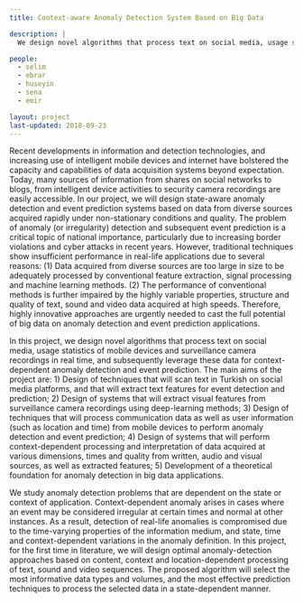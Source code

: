 ```yaml
---
title: Context-aware Anomaly Detection System Based on Big Data

description: |
  We design novel algorithms that process text on social media, usage statistics of mobile devices and surveillance camera recordings in real time, and subsequently leverage these data for context-dependent anomaly detection and event prediction.

people:
  - selim
  - ebrar
  - huseyin
  - sena
  - emir

layout: project
last-updated: 2018-09-23
---
```


Recent developments in information and detection technologies, and increasing use of intelligent mobile devices and internet have bolstered the capacity and capabilities of data acquisition systems beyond expectation. Today, many sources of information from shares on social networks to blogs, from intelligent device activities to security camera recordings are easily accessible. In our project, we will design state-aware anomaly detection and event prediction systems based on data from diverse sources acquired rapidly under non-stationary conditions and quality. The problem of anomaly (or irregularity) detection and subsequent event prediction is a critical topic of national importance, particularly due to increasing border violations and cyber attacks in recent years. However, traditional techniques show insufficient performance in real-life applications due to several reasons: (1) Data acquired from diverse sources are too large in size to be adequately processed by conventional feature extraction, signal processing and machine learning methods. (2) The performance of conventional methods is further impaired by the highly variable properties, structure and quality of text, sound and video data acquired at high speeds. Therefore, highly innovative approaches are urgently needed to cast the full potential of big data on anomaly detection and event prediction applications.

In this project, we design novel algorithms that process text on social media, usage statistics of mobile devices and surveillance camera recordings in real time, and subsequently leverage these data for context-dependent anomaly detection and event prediction. The main aims of the project are: 1) Design of techniques that will scan text in Turkish on social media platforms, and that will extract text features for event detection and prediction; 2) Design of systems that will extract visual features from surveillance camera recordings using deep-learning methods; 3) Design of techniques that will process communication data as well as user information (such as location and time) from mobile devices to perform anomaly detection and event prediction; 4) Design of systems that will perform context-dependent processing and interpretation of data acquired at various dimensions, times and quality from written, audio and visual sources, as well as extracted features; 5) Development of a theoretical foundation for anomaly detection in big data applications.

We study anomaly detection problems that are dependent on the state or context of application.  Context-dependent anomaly arises in cases where an event may be considered irregular at certain times and normal at other instances. As a result, detection of real-life anomalies is compromised due to the time-varying properties of the information medium, and state, time and context-dependent variations in the anomaly definition. In this project, for the first time in literature, we will design optimal anomaly-detection approaches based on content, context and location-dependent processing of text, sound and video sequences. The proposed algorithm will select the most informative data types and volumes, and the most effective prediction techniques to process the selected data in a state-dependent manner. 
